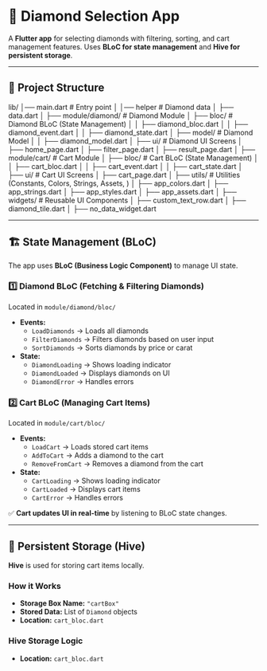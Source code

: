 # 💎 Diamond Selection App

A **Flutter app** for selecting diamonds with filtering, sorting, and cart management features. Uses **BLoC for state management** and **Hive for persistent storage**.

---

## 📁 Project Structure

lib/
│── main.dart                     # Entry point
│
│── helper                        # Diamond data
│   ├── data.dart
│
├── module/diamond/               # Diamond Module
│   ├── bloc/                     # Diamond BLoC (State Management)
│   │   ├── diamond_bloc.dart
│   │   ├── diamond_event.dart
│   │   ├── diamond_state.dart
│   ├── model/                     # Diamond Model
│   │   ├── diamond_model.dart
│   ├── ui/                        # Diamond UI Screens
│       ├── home_page.dart
│       ├── filter_page.dart
│       ├── result_page.dart
│
├── module/cart/                   # Cart Module
│   ├── bloc/                      # Cart BLoC (State Management)
│   │   ├── cart_bloc.dart
│   │   ├── cart_event.dart
│   │   ├── cart_state.dart
│   ├── ui/                         # Cart UI Screens
│       ├── cart_page.dart
│
├── utils/                         # Utilities (Constants, Colors, Strings, Assets, )
│   ├── app_colors.dart
│   ├── app_strings.dart
│   ├── app_styles.dart
│   ├── app_assets.dart
│
├── widgets/                       # Reusable UI Components
│   ├── custom_text_row.dart
│   ├── diamond_tile.dart
│   ├── no_data_widget.dart


---

## 🏗️ State Management (BLoC)

The app uses **BLoC (Business Logic Component)** to manage UI state.

### 1️⃣ **Diamond BLoC (Fetching & Filtering Diamonds)**  
Located in `module/diamond/bloc/`
- **Events:**
  - `LoadDiamonds` → Loads all diamonds
  - `FilterDiamonds` → Filters diamonds based on user input
  - `SortDiamonds` → Sorts diamonds by price or carat
- **State:**
  - `DiamondLoading` → Shows loading indicator
  - `DiamondLoaded` → Displays diamonds on UI
  - `DiamondError` → Handles errors

### 2️⃣ **Cart BLoC (Managing Cart Items)**
Located in `module/cart/bloc/`
- **Events:**
  - `LoadCart` → Loads stored cart items
  - `AddToCart` → Adds a diamond to the cart
  - `RemoveFromCart` → Removes a diamond from the cart
- **State:**
  - `CartLoading` → Shows loading indicator
  - `CartLoaded` → Displays cart items
  - `CartError` → Handles errors

✅ **Cart updates UI in real-time** by listening to BLoC state changes.

---

## 💾 Persistent Storage (Hive)

**Hive** is used for storing cart items locally.

### **How it Works**
- **Storage Box Name:** `"cartBox"`
- **Stored Data:** List of `Diamond` objects
- **Location:** `cart_bloc.dart`

### **Hive Storage Logic**
- **Location:** `cart_bloc.dart`

